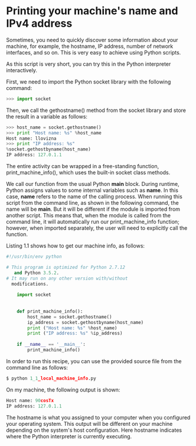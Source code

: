 # Printing your machine's name and IPv4 address
Sometimes, you need to quickly discover some information about your machine, for example, the hostname, IP address, number of network interfaces, and so on. This is very easy to achieve using Python scripts.

As this script is very short, you can try this in the Python interpreter interactively.

First, we need to import the Python socket library with the following command:
```python
>>> import socket  
```
Then, we call the gethostname() method from the socket library and store the result in a variable as follows:
```python
>>> host_name = socket.gethostname()
>>> print "Host name: %s" %host_name
Host name: llovizna
>>> print "IP address: %s" 
%socket.gethostbyname(host_name)
IP address: 127.0.1.1
```  
The entire activity can be wrapped in a free-standing function, print_machine_info(), which uses the built-in socket class methods.

We call our function from the usual Python __main__ block. During runtime, Python assigns values to some internal variables such as __name__. In this case, __name__ refers to the name of the calling process. When running this script from the command line, as shown in the following command, the name will be __main__. But it will be different if the module is imported from another script. This means that, when the module is called from the command line, it will automatically run our print_machine_info function; however, when imported separately, the user will need to explicitly call the function.

Listing 1.1 shows how to get our machine info, as follows:
```python
#!/usr/bin/env python

# This program is optimized for Python 2.7.12
   and Python 3.5.2.
# It may run on any other version with/without 
  modifications.
    
    import socket
    
    
    def print_machine_info():
        host_name = socket.gethostname()
        ip_address = socket.gethostbyname(host_name)
        print ("Host name: %s" %host_name)
        print ("IP address: %s" %ip_address)
    
    if __name__ == '__main__':
        print_machine_info()
```  
In order to run this recipe, you can use the provided source file from the command line as follows:
```python
$ python 1_1_local_machine_info.py  
```
On my machine, the following output is shown:
```python
Host name: 90cosTx
IP address: 127.0.1.1
  ```
The hostname is what you assigned to your computer when you configured your operating system. This output will be different on your machine depending on the system's host configuration. Here hostname indicates where the Python interpreter is currently executing.

